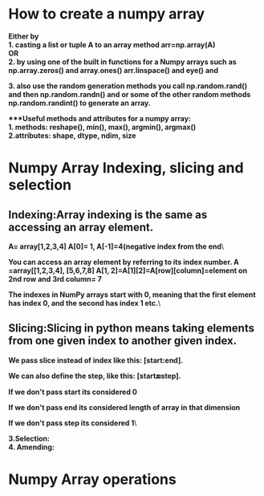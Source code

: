 # How to create a numpy array 
__Either by__\
__1. casting a list or tuple A to an array method arr=np.array(A)__\
__OR__\
__2. by using  one of the built in functions for a Numpy arrays such as np.array.zeros() and array.ones() arr.linspace() and eye() and__

__3. also use the random generation methods you call np.random.rand() and then np.random.randn() and or some of the other random methods  np.random.randint() to generate an array.__

__\***Useful methods and attributes for a numpy array:__\
__1. methods: reshape(), min(), max(), argmin(), argmax()__\
__2.attributes: shape, dtype, ndim, size__


# Numpy Array Indexing, slicing and selection
## Indexing:Array indexing is the same as accessing an array element.
__A= array[1,2,3,4] A[0]= 1, A[-1]=4(negative index from the end__\ 

__You can access an array element by referring to its index number.   A =array[[1,2,3,4], [5,6,7,8]  A[1, 2]=A[1][2]=A[row][column]=element on 2nd row and 3rd column= 7__

__The indexes in NumPy arrays start with 0, meaning that the first element has index 0, and the second has index 1 etc.__\

## Slicing:Slicing in python means taking elements from one given index to another given index.

__We pass slice instead of index like this: [start:end].__

__We can also define the step, like this: [start:end:step].__

__If we don't pass start its considered 0__

__If we don't pass end its considered length of array in that dimension__

__If we don't pass step its considered 1__\

__3.Selection:__\
__4. Amending:__

# Numpy Array operations
